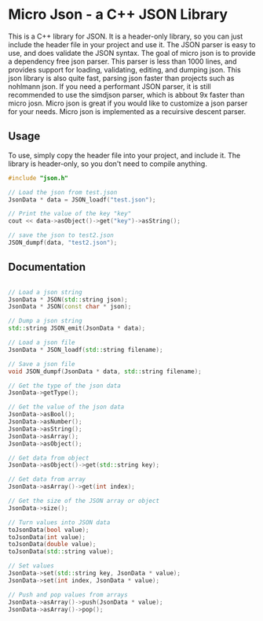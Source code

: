 # Micro Json - a C++ JSON Library

This is a C++ library for JSON. It is a header-only library, so you can just include the header file in your project and use it. The JSON parser is easy to use, and does validate the JSON syntax. The goal of micro json is to provide a dependency free json parser. This parser is less than 1000 lines, and provides support for loading, validating, editing, and dumping json. This json library is also quite fast, parsing json faster than projects such as nohlmann json. If you need a performant JSON parser, it is still recommended to use the simdjson parser, which is abbout 9x faster than micro josn. Micro json is great if you would like to customize a json parser for your needs. Micro json is implemented as a recuirsive descent parser.

## Usage

To use, simply copy the header file into your project, and include it. The library is header-only, so you don't need to compile anything.

```c++
#include "json.h"

// Load the json from test.json
JsonData * data = JSON_loadf("test.json");

// Print the value of the key "key"
cout << data->asObject()->get("key")->asString();

// save the json to test2.json
JSON_dumpf(data, "test2.json");
```

## Documentation

```c++

// Load a json string
JsonData * JSON(std::string json);
JsonData * JSON(const char * json);

// Dump a json string
std::string JSON_emit(JsonData * data);

// Load a json file
JsonData * JSON_loadf(std::string filename);

// Save a json file
void JSON_dumpf(JsonData * data, std::string filename);

// Get the type of the json data
JsonData->getType();

// Get the value of the json data
JsonData->asBool();
JsonData->asNumber();
JsonData->asString();
JsonData->asArray();
JsonData->asObject();

// Get data from object
JsonData->asObject()->get(std::string key);

// Get data from array
JsonData->asArray()->get(int index);

// Get the size of the JSON array or object
JsonData->size();

// Turn values into JSON data
toJsonData(bool value);
toJsonData(int value);
toJsonData(double value);
toJsonData(std::string value);

// Set values
JsonData->set(std::string key, JsonData * value);
JsonData->set(int index, JsonData * value);

// Push and pop values from arrays
JsonData->asArray()->push(JsonData * value);
JsonData->asArray()->pop();
